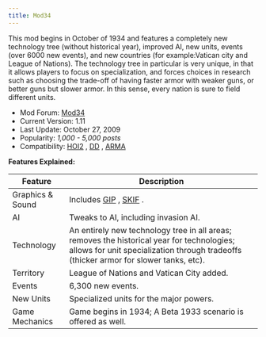 ```yaml
---
title: Mod34
---
```

 This mod begins in October of 1934 and features a completely new technology tree (without historical year), improved AI, new units, events (over 6000 new events), and new countries (for example:Vatican city and League of Nations). The technology tree in particular is very unique, in that it allows players to focus on specialization, and forces choices in research such as choosing the trade-off of having faster armor with weaker guns, or better guns but slower armor. In this sense, every nation is sure to field different units.

*   Mod Forum: [Mod34](http://forum.paradoxplaza.com/forum/showthread.php?t=277121&page=1)
*   Current Version: 1.11
*   Last Update: October 27, 2009
*   Popularity: _1,000 - 5,000 posts_
*   Compatibility: [HOI2](/wiki/HOI2 "HOI2") , [DD](/wiki/DD "DD") , [ARMA](/wiki/ARMA "ARMA")

**Features Explained:**

| Feature | Description |
| --- | --- |
| Graphics & Sound | Includes [GIP](/wiki/GIP "GIP") , [SKIF](/wiki/SKIF "SKIF") . |
| AI | Tweaks to AI, including invasion AI. |
| Technology | An entirely new technology tree in all areas; removes the historical year for technologies; allows for unit specialization through tradeoffs (thicker armor for slower tanks, etc). |
| Territory | League of Nations and Vatican City added. |
| Events | 6,300 new events. |
| New Units | Specialized units for the major powers. |
| Game Mechanics | Game begins in 1934; A Beta 1933 scenario is offered as well. |